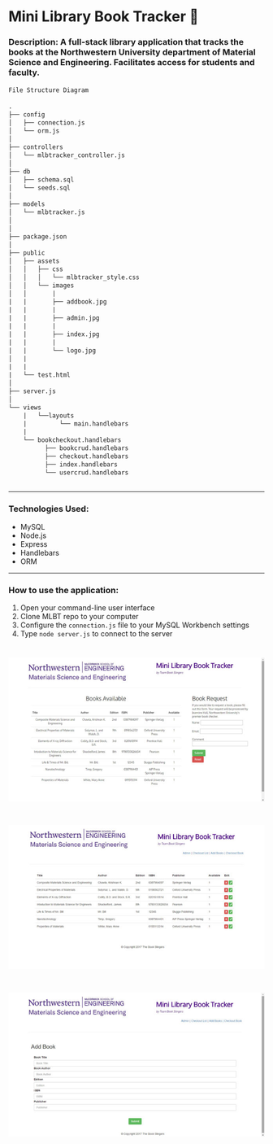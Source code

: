 # Mini Library Book Tracker :blue_book:


### Description: A full-stack library application that tracks the books at the Northwestern University department of Material Science and Engineering. Facilitates access for students and faculty.


```
File Structure Diagram

.
├── config
│   ├── connection.js
│   └── orm.js
│ 
├── controllers
│   └── mlbtracker_controller.js
│
├── db
│   ├── schema.sql
│   └── seeds.sql
│
├── models
│   └── mlbtracker.js
│ 
│ 
├── package.json
│
├── public
│   ├── assets
│   │   ├── css
│   │   │   └── mlbtracker_style.css
│   │   └── images
│   │       |
|   |       ├── addbook.jpg
|   |       |
|   |       ├── admin.jpg
|   |       |
|   |       ├── index.jpg
|   |       |
|   |       └── logo.jpg
│   |
|   |
|   └── test.html
│
├── server.js
│
└── views
    |   └──layouts
    |         └── main.handlebars
    |
    └── bookcheckout.handlebars
          ├── bookcrud.handlebars
          ├── checkout.handlebars
          ├── index.handlebars
          └── usercrud.handlebars           
               
```

- - -

### Technologies Used: 
<ul>
  <li>MySQL</li>
  <li>Node.js</li>
  <li>Express</li>
  <li>Handlebars</li>
  <li>ORM</li>  
</ul>

- - - 

### How to use the application:

1. Open your command-line user interface
2. Clone MLBT repo to your computer 
3. Configure the <code>connection.js</code> file to your MySQL Workbench settings
4. Type <code>node server.js</code> to connect to the server


# ![MLBT](public/images/index.jpg)

# ![MLBT](public/images/admin.jpg)

# ![MLBT](public/images/addbook.jpg)


